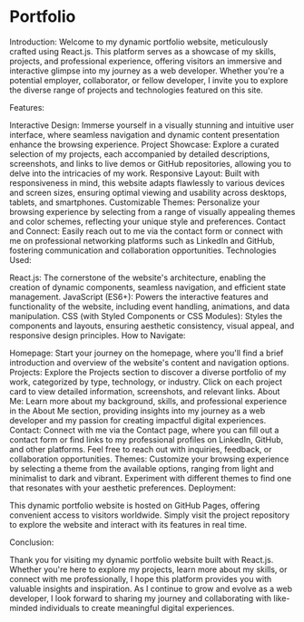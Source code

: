 # Portfolio
Introduction:
Welcome to my dynamic portfolio website, meticulously crafted using React.js. This platform serves as a showcase of my skills, projects, and professional experience, offering visitors an immersive and interactive glimpse into my journey as a web developer. Whether you're a potential employer, collaborator, or fellow developer, I invite you to explore the diverse range of projects and technologies featured on this site.

Features:

Interactive Design: Immerse yourself in a visually stunning and intuitive user interface, where seamless navigation and dynamic content presentation enhance the browsing experience.
Project Showcase: Explore a curated selection of my projects, each accompanied by detailed descriptions, screenshots, and links to live demos or GitHub repositories, allowing you to delve into the intricacies of my work.
Responsive Layout: Built with responsiveness in mind, this website adapts flawlessly to various devices and screen sizes, ensuring optimal viewing and usability across desktops, tablets, and smartphones.
Customizable Themes: Personalize your browsing experience by selecting from a range of visually appealing themes and color schemes, reflecting your unique style and preferences.
Contact and Connect: Easily reach out to me via the contact form or connect with me on professional networking platforms such as LinkedIn and GitHub, fostering communication and collaboration opportunities.
Technologies Used:

React.js: The cornerstone of the website's architecture, enabling the creation of dynamic components, seamless navigation, and efficient state management.
JavaScript (ES6+): Powers the interactive features and functionality of the website, including event handling, animations, and data manipulation.
CSS (with Styled Components or CSS Modules): Styles the components and layouts, ensuring aesthetic consistency, visual appeal, and responsive design principles.
How to Navigate:

Homepage: Start your journey on the homepage, where you'll find a brief introduction and overview of the website's content and navigation options.
Projects: Explore the Projects section to discover a diverse portfolio of my work, categorized by type, technology, or industry. Click on each project card to view detailed information, screenshots, and relevant links.
About Me: Learn more about my background, skills, and professional experience in the About Me section, providing insights into my journey as a web developer and my passion for creating impactful digital experiences.
Contact: Connect with me via the Contact page, where you can fill out a contact form or find links to my professional profiles on LinkedIn, GitHub, and other platforms. Feel free to reach out with inquiries, feedback, or collaboration opportunities.
Themes: Customize your browsing experience by selecting a theme from the available options, ranging from light and minimalist to dark and vibrant. Experiment with different themes to find one that resonates with your aesthetic preferences.
Deployment:

This dynamic portfolio website is hosted on GitHub Pages, offering convenient access to visitors worldwide. Simply visit the project repository to explore the website and interact with its features in real time.

Conclusion:

Thank you for visiting my dynamic portfolio website built with React.js. Whether you're here to explore my projects, learn more about my skills, or connect with me professionally, I hope this platform provides you with valuable insights and inspiration. As I continue to grow and evolve as a web developer, I look forward to sharing my journey and collaborating with like-minded individuals to create meaningful digital experiences.
